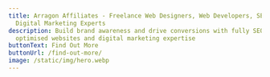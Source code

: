```yaml
---
title: Arragon Affiliates - Freelance Web Designers, Web Developers, SEO, PPC,
  Digital Marketing Experts
description: Build brand awareness and drive conversions with fully SEO
  optimised websites and digital marketing expertise
buttonText: Find Out More
buttonUrl: /find-out-more/
image: /static/img/hero.webp
---
```

